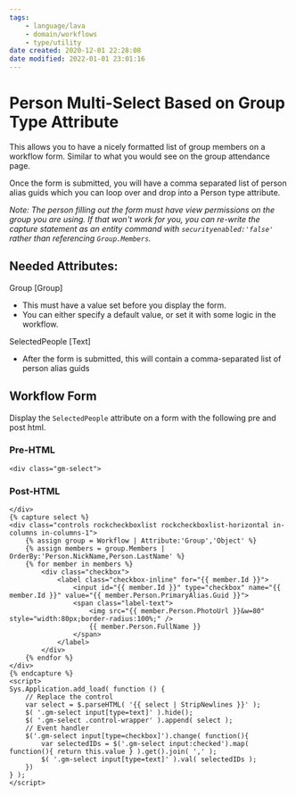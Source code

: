 ```yaml
---
tags:
    - language/lava
    - domain/workflows
    - type/utility
date created: 2020-12-01 22:28:08
date modified: 2022-01-01 23:01:16
---
```


# Person Multi-Select Based on Group Type Attribute

This allows you to have a nicely formatted list of group members on a workflow form. Similar to what you would see on the group attendance page.

Once the form is submitted, you will have a comma separated list of person alias guids which you can loop over and drop into a Person type attribute.

_Note: The person filling out the form must have view permissions on the group you are using. If that won't work for you, you can re-write the capture statement as an entity command with `securityenabled:'false'` rather than referencing `Group.Members`._

## Needed Attributes:

Group [Group]

- This must have a value set before you display the form.
- You can either specify a default value, or set it with some logic in the workflow.

SelectedPeople [Text]

- After the form is submitted, this will contain a comma-separated list of person alias guids

## Workflow Form

Display the `SelectedPeople` attribute on a form with the following pre and post html.

### Pre-HTML

```liquid
<div class="gm-select">
```

### Post-HTML

```liquid
</div>
{% capture select %}
<div class="controls rockcheckboxlist rockcheckboxlist-horizontal in-columns in-columns-1">
    {% assign group = Workflow | Attribute:'Group','Object' %}
    {% assign members = group.Members | OrderBy:'Person.NickName,Person.LastName' %}
    {% for member in members %}
        <div class="checkbox">
            <label class="checkbox-inline" for="{{ member.Id }}">
                <input id="{{ member.Id }}" type="checkbox" name="{{ member.Id }}" value="{{ member.Person.PrimaryAlias.Guid }}">
                <span class="label-text">
                    <img src="{{ member.Person.PhotoUrl }}&w=80" style="width:80px;border-radius:100%;" />
                    {{ member.Person.FullName }}
                </span>
            </label>
        </div>
    {% endfor %}
</div>
{% endcapture %}
<script>
Sys.Application.add_load( function () {
    // Replace the control
    var select = $.parseHTML( '{{ select | StripNewlines }}' );
    $( '.gm-select input[type=text]' ).hide();
    $( '.gm-select .control-wrapper' ).append( select );
    // Event handler
    $('.gm-select input[type=checkbox]').change( function(){
        var selectedIDs = $('.gm-select input:checked').map( function(){ return this.value } ).get().join( ',' );
        $( '.gm-select input[type=text]' ).val( selectedIDs );
    })
} );
</script>
```
